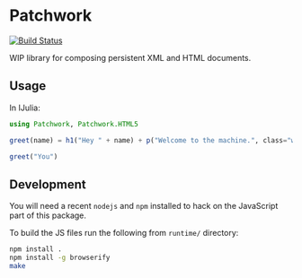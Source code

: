 # Patchwork

[![Build Status](https://travis-ci.org/shashi/Patchwork.jl.svg?branch=master)](https://travis-ci.org/shashi/Patchwork.jl)

WIP library for composing persistent XML and HTML documents.

## Usage

In IJulia:

```julia
using Patchwork, Patchwork.HTML5

greet(name) = h1("Hey " + name) + p("Welcome to the machine.", class="welcome")

greet("You")
```

## Development

You will need a recent `nodejs` and `npm` installed to hack on the JavaScript part of this package.

To build the JS files run the following from `runtime/` directory:

```sh
npm install .
npm install -g browserify
make
```
